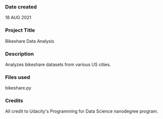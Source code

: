 ### Date created
18 AUG 2021

### Project Title
Bikeshare Data Analysis

### Description
Analyzes bikeshare datasets from various US cities.

### Files used
bikeshare.py

### Credits
All credit to Udacity's Programming for Data Science nanodegree program.
